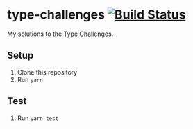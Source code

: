 # type-challenges [![Build Status](https://github.com/ffflorian/type-challenges/workflows/Build/badge.svg)](https://github.com/ffflorian/type-challenges/actions/)

My solutions to the [Type Challenges](http://type-tetris.ldlework.com/).

## Setup

1. Clone this repository
2. Run `yarn`

## Test

1. Run `yarn test`
